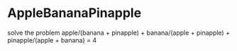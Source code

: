# AppleBananaPinapple

solve the problem
apple/(banana + pinapple) + banana/(apple + pinapple) + pinapple/(apple + banana) = 4

